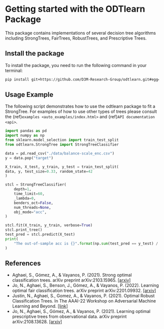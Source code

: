 # Getting started with the ODTlearn Package

This package contains implementations of several decision tree algorithms including StrongTrees, FairTrees, RobustTrees, and Prescriptive Trees.

## Install the package

To install the package, you need to run the following command in your terminal:

```bash
pip install git+https://github.com/D3M-Research-Group/odtlearn.git#egg=odtlearn
```

## Usage Example

The following script demonstrates how to use the odtlearn package to fit a StrongTree. For examples of how to use other types of trees please consult the {ref}`examples <auto_examples/index.html>`
and {ref}`API documentation <api>`.

```python
import pandas as pd
import numpy as np
from sklearn.model_selection import train_test_split
from odtlearn.StrongTree import StrongTreeClassifier

data = pd.read_csv("./data/balance-scale_enc.csv")
y = data.pop("target")

X_train, X_test, y_train, y_test = train_test_split(
data, y, test_size=0.33, random_state=42
)

stcl = StrongTreeClassifier(
    depth=1,
    time_limit=60,
    _lambda=0,
    benders_oct=False,
    num_threads=None,
    obj_mode="acc",
)

stcl.fit(X_train, y_train, verbose=True)
stcl.print_tree()
test_pred = stcl.predict(X_test)
print(
    "The out-of-sample acc is {}".format(np.sum(test_pred == y_test) / y_test.shape[0])
)
```

## References

- Aghaei, S., Gómez, A., & Vayanos, P. (2021). Strong optimal classification trees. arXiv preprint arXiv:2103.15965. [\[arxiv\]](https://arxiv.org/abs/2103.15965)
- Jo, N., Aghaei, S., Benson, J., Gómez, A., & Vayanos, P. (2022). Learning optimal fair classification trees. arXiv preprint arXiv:2201.09932. [\[arxiv\]](https://arxiv.org/abs/2201.09932)
- Justin, N., Aghaei, S., Gomez, A., & Vayanos, P. (2021). Optimal Robust Classification Trees. In The AAAI-22 Workshop on Adversarial Machine Learning and Beyond. [\[link\]](https://openreview.net/pdf?id=HbasA9ysA3)
- Jo, N., Aghaei, S., Gómez, A., & Vayanos, P. (2021). Learning optimal prescriptive trees from observational data. arXiv preprint arXiv:2108.13628. [\[arxiv\]](https://arxiv.org/pdf/2108.13628.pdf)
